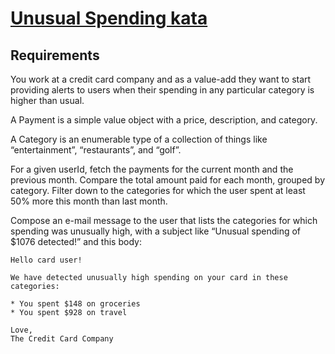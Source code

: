 # [Unusual Spending kata](https://kata-log.rocks/unusual-spending-kata)
## Requirements
You work at a credit card company and as a value-add they want to start providing alerts to users when their spending in any particular category is higher than usual.

A Payment is a simple value object with a price, description, and category.

A Category is an enumerable type of a collection of things like 
“entertainment”, “restaurants”, and “golf”.

For a given userId, fetch the payments for the current month and the previous month.
Compare the total amount paid for each month, grouped by category. 
Filter down to the categories for which the user spent at least 50% more 
this month than last month.

Compose an e-mail message to the user that lists the categories 
for which spending was unusually high, with a subject like 
“Unusual spending of $1076 detected!” and this body:

    Hello card user!

    We have detected unusually high spending on your card in these categories:

    * You spent $148 on groceries
    * You spent $928 on travel

    Love,
    The Credit Card Company